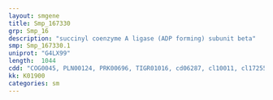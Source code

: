 ```yaml
---
layout: smgene
title: Smp_167330
grp: Smp_16
description: "succinyl coenzyme A ligase (ADP forming) subunit beta"
smp: Smp_167330.1
uniprot: "G4LX99"
length:  1044
cdd: "COG0045, PLN00124, PRK00696, TIGR01016, cd06287, cl10011, cl17255, cl22543, pfam00549, pfam08442"
kk: K01900
categories: sm
---
```

